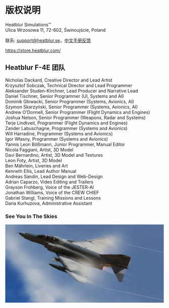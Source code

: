# 版权说明

Heatblur Simulations™\
Ulica Wrzosowa 11, 72-602, Świnoujście, Poland

联系: <support@heatblur.se>，[中文手册反馈](https://space.bilibili.com/12508032)

<https://store.heatblur.com/>

## Heatblur F-4E 团队

Nicholas Dackard, Creative Director and Lead Artist\
Krzysztof Sobczak, Technical Director and Lead Programmer\
Aleksander Studen-Kirchner, Lead Producer and Narrative Lead\
Daniel Tischner, Senior Programmer (UI, Systems and AI)\
Dominik Głowacki, Senior Programmer (Systems, Avionics, AI)\
Szymon Skarzyński, Senior Programmer (Systems, Avionics, AI)\
Andrew O’Donnell, Senior Programmer (Flight Dynamics and Engines)\
Joshua Nelson, Senior Programmer (Weapons, Radar and Systems)\
Terje Lindtveit, Programmer (Flight Dynamics and Engines)\
Zander Labuschagne, Programmer (Systems and Avionics)\
Will Harradine, Programmer (Systems and Avionics)\
Igor Własny, Programmer (Systems and Avionics)\
Yannis Leon Bößmann, Junior Programmer, Manual Editor\
Nicola Faggiani, Artist, 3D Model\
Davi Bernardino, Artist, 3D Model and Textures\
Leon Foty, Artist, 3D Model\
Ben Mährlein, Liveries and Art\
Kenneth Ellis, Lead Author Manual\
Andreas Sandin, Lead Design and Web-Design\
Adrian Caparzo, Video Editing and Trailers\
Grayson Frohberg, Voice of the JESTER-AI\
Jonathan Williams, Voice of the CREW CHIEF\
Gabriel Stangl, Training Missions and Lessons\
Daria Kurhuzova, Administrative Assistant

### See You In The Skies

![f4e_vapor_shot](img/Vapes_06.jpg)
